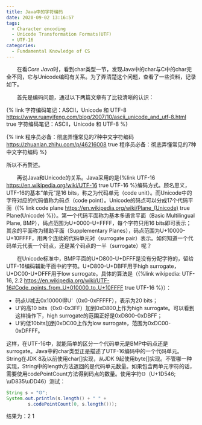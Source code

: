 ```yaml
---
title: Java中的字符编码
date: 2020-09-02 13:16:57
tags:
  - Character encoding
  - Unicode Transformation Formats(UTF)
  - UTF-16
categories:
  - Fundamental Knowledge of CS
---
```


&emsp;&emsp;在看*Core Java*时，看到char类型一节，发现Java中的char与C中的char完全不同，它与Unicode编码有关系。为了弄清楚这个问题，查看了一些资料，记录如下。

&emsp;&emsp;首先是编码问题，通过以下两篇文章有了比较清晰的认识：

{% link 字符编码笔记：ASCII，Unicode 和 UTF-8 https://www.ruanyifeng.com/blog/2007/10/ascii_unicode_and_utf-8.html true 字符编码笔记：ASCII，Unicode 和 UTF-8 %}<br>

{% link 程序员必备：彻底弄懂常见的7种中文字符编码 https://zhuanlan.zhihu.com/p/46216008 true 程序员必备：彻底弄懂常见的7种中文字符编码 %}

所以不再赘述。

&emsp;&emsp;再说Java和Unicode的关系。Java采用的是{%link UTF-16 https://en.wikipedia.org/wiki/UTF-16 true UTF-16 %}编码方式。顾名思义，UTF-16的基本“单元”是16 bits，称之为代码单元（code unit）。而Unicode中的字符对应的代码值称为码点（code point）。Unicode的码点可以分成17个代码平面（{% link code plane https://en.wikipedia.org/wiki/Plane_(Unicode) true Plane(Unicode) %}）。第一个代码平面称为基本多语言平面（Basic Multilingual Plane, BMP），码点范围为U+0000-U+FFFF，每个字符只用16 bits即可表示；其余的平面称为辅助平面（Supplementary Planes），码点范围为U+10000-U+10FFFF，用两个连续的代码单元对（surrogate pair）表示。如何知道一个代码单元代表一个码点，还是某个码点的一半（surrogate）呢？

&emsp;&emsp;在Unicode标准中，BMP平面的U+D800-U+DFFF是没有分配字符的，留给UTF-16编码辅助平面中的字符。U+D800-U+DBFF用于high surrogate，U+DC00-U+DFFF用于low surrogate。具体的算法是（{%link wikipedia: UTF-16, 2.2 https://en.wikipedia.org/wiki/UTF-16#Code_points_from_U+010000_to_U+10FFFF true UTF-16 %}）：

- 码点U减去0x10000得U'（0x0-0xFFFFF），表示为20 bits；
- U'的高10 bits（0x0-0x3FF）加到0xD800上作为high surrogate。可以看到这样操作下，high surrogate的范围正好是0xD800–0xDBFF；
- U‘的低10bits加到0xDC00上作为low surrogate，范围为0xDC00-0xDFFFF。

这样，在UTF-16中，就能简单的区分一个代码单元是BMP中码点还是surrogate。Java中的char类型正是描述了UTF-16编码中的一个代码单元。String在JDK 8及以前使用char[]实现，从JDK 9起使用byte[]实现。不管哪一种实现，String中的length方法返回的是代码单元数量。如果包含两单元字符的话，需要使用codePointCount方法得到码点的数量。使用字符𝕆（U+1D546; \uD835\uDD46）测试：

```java
String s = "𝕆";
System.out.println(s.length() + " " +
        s.codePointCount(0, s.length()));
```

结果为：2 1